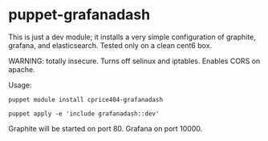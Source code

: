 puppet-grafanadash
==================

This is just a dev module; it installs a very simple configuration of
graphite, grafana, and elasticsearch.  Tested only on a clean cent6 box.

WARNING: totally insecure.  Turns off selinux and iptables.  Enables CORS on apache.

Usage:

    puppet module install cprice404-grafanadash

    puppet apply -e 'include grafanadash::dev'

Graphite will be started on port 80.  Grafana on port 10000.
